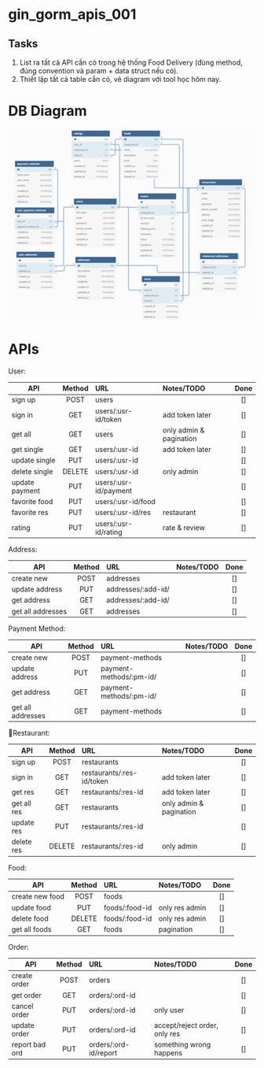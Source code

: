 # gin_gorm_apis_001

## Tasks
1. List ra tất cả API cần có trong hệ thống Food Delivery (đúng method, đúng convention và param + data struct nếu có).
2. Thiết lập tất cả table cần có, vẽ diagram với tool học hôm nay.

# DB Diagram

![DB Diagram](./db/db_diagram_v001.png)

# APIs

User:
    
| API            | Method | URL                     | Notes/TODO              | Done   |
| -------------- |:------:|:------------------------|:------------------------| :----: |
| sign up        | POST   | users                   |                         |   []   |
| sign in        | GET    | users/:usr-id/token     | add token later         |   []   |
| get all        | GET    | users                   | only admin & pagination |   []   |
| get single     | GET    | users/:usr-id           | add token later         |   []   |
| update single  | PUT    | users/:usr-id           |                         |   []   |
| delete single  | DELETE | users/:usr-id           | only admin              |   []   |
| update payment | PUT    | users/:usr-id/payment   |                         |   []   |
| favorite food  | PUT    | users/:usr-id/food      |                         |   []   |
| favorite res   | PUT    | users/:usr-id/res       | restaurant              |   []   |
| rating         | PUT    | users/:usr-id/rating    | rate & review           |   []   |

Address:
    
| API               | Method | URL                     | Notes/TODO            | Done   |
| ----------------- |:------:|:------------------------|:----------------------| :----: |
| create new        | POST   | addresses               |                       |   []   |
| update address    | PUT    | addresses/:add-id/      |                       |   []   |
| get address       | GET    | addresses/:add-id/      |                       |   []   |
| get all addresses | GET    | addresses               |                       |   []   |

Payment Method:
    
| API               | Method | URL                     | Notes/TODO            | Done   |
| ----------------- |:------:|:------------------------|:----------------------| :----: |
| create new        | POST   | payment-methods         |                       |   []   |
| update address    | PUT    | payment-methods/:pm-id/ |                       |   []   |
| get address       | GET    | payment-methods/:pm-id/ |                       |   []   |
| get all addresses | GET    | payment-methods         |                       |   []   |


Restaurant:
    
| API             | Method | URL                         | Notes/TODO              | Done   |
| --------------- |:------:|:----------------------------|:------------------------| :----: |
| sign up         | POST   | restaurants                 |                         |   []   |
| sign in         | GET    | restaurants/:res-id/token   | add token later         |   []   |
| get res         | GET    | restaurants/:res-id         | add token later         |   []   |
| get all res     | GET    | restaurants                 | only admin & pagination |   []   |
| update res      | PUT    | restaurants/:res-id         |                         |   []   |
| delete res      | DELETE | restaurants/:res-id         | only admin              |   []   |


Food:
    
| API             | Method | URL                         | Notes/TODO              | Done   |
| --------------- |:------:|:----------------------------|:------------------------| :----: |
| create new food | POST   | foods                       |                         |   []   |
| update food     | PUT    | foods/:food-id              | only res admin          |   []   |
| delete food     | DELETE | foods/:food-id              | only res admin          |   []   |
| get all foods   | GET    | foods                       | pagination              |   []   |

Order:

| API            | Method | URL                   | Notes/TODO                      | Done   |
| -------------- |:------:|:----------------------|:--------------------------------| :----: |
| create order   | POST   | orders                |                                 |   []   |
| get order      | GET    | orders/:ord-id        |                                 |   []   |
| cancel order   | PUT    | orders/:ord-id        | only user                       |   []   |
| update order   | PUT    | orders/:ord-id        | accept/reject order, only res   |   []   |
| report bad ord | PUT    | orders/:ord-id/report | something wrong happens         |   []   |
